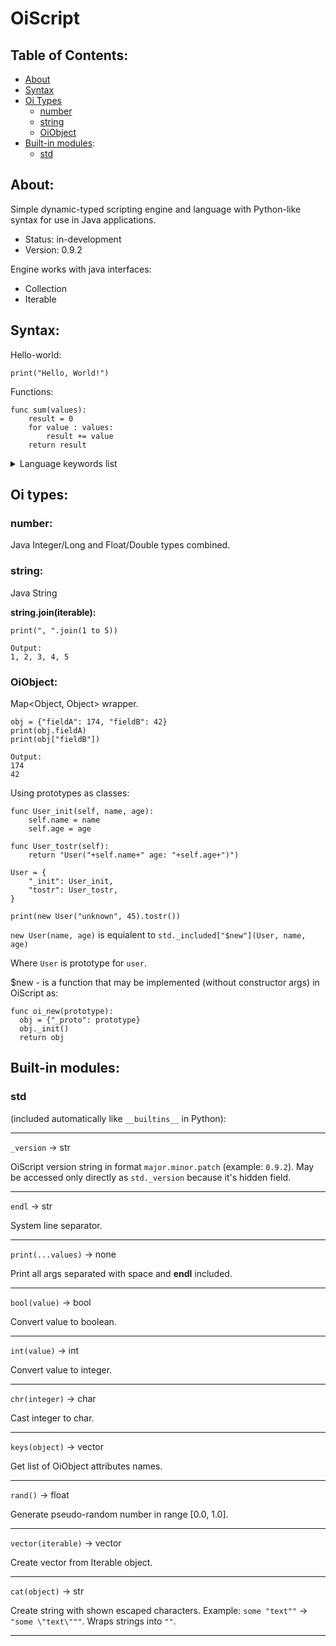 # OiScript
## Table of Contents:
- [About](#about)
- [Syntax](#syntax)
- [Oi Types](#oi-types)
  - [number](#number)
  - [string](#string)
  - [OiObject](#oiobject)
- [Built-in modules](#built-in-modules):
  - [std](#std)
## About:
Simple dynamic-typed scripting engine and language with Python-like syntax 
for use in Java applications.

- Status: in-development
- Version: 0.9.2

Engine works with java interfaces:
+ Collection
+ Iterable

## Syntax:
Hello-world:
```oi
print("Hello, World!")
```

Functions:
```oi
func sum(values):
    result = 0
    for value : values:
        result += value
    return result
```

<details>
    <summary>Language keywords list</summary>

syntax:

```
and break continue elif else for func in is not or proc 
return to while pass do skip wait
```

types:
```
int float str bool vector map
```

values:
```
none true false nan
```
</details>

## Oi types:

### number:

Java Integer/Long and Float/Double types combined.

### string:
Java String

**string.join(iterable):**

```oi
print(", ".join(1 to 5))

Output:
1, 2, 3, 4, 5
```

### OiObject:
Map<Object, Object> wrapper.

```oi
obj = {"fieldA": 174, "fieldB": 42}
print(obj.fieldA)
print(obj["fieldB"])

Output:
174
42
```

Using prototypes as classes:

```oi
func User_init(self, name, age):
    self.name = name
    self.age = age
    
func User_tostr(self):
    return "User("+self.name+" age: "+self.age+")")
    
User = {
    "_init": User_init,
    "tostr": User_tostr,
}

print(new User("unknown", 45).tostr())
```

`new User(name, age)` is equialent to `std._included["$new"](User, name, age)`

Where `User` is prototype for `user`.

$new - is a function that may be implemented (without constructor args) in OiScript as:
```oi
func oi_new(prototype):
  obj = {"_proto": prototype}
  obj._init()
  return obj
```

## Built-in modules:

### **std** 
(included automatically like `__builtins__` in Python):

---
`_version` -> str

OiScript version string in format `major.minor.patch` (example: `0.9.2`).
May be accessed only directly as `std._version` because it's hidden field.

---
`endl` -> str

System line separator.

---
`print(...values)` -> none

Print all args separated with space and **endl** included.

---
`bool(value)` -> bool

Convert value to boolean.

---
`int(value)` -> int

Convert value to integer.

---
`chr(integer)` -> char

Cast integer to char.

---
`keys(object)` -> vector

Get list of OiObject attributes names.

---
`rand()` -> float

Generate pseudo-random number in range [0.0, 1.0].

---
`vector(iterable)` -> vector

Create vector from Iterable object.

---
`cat(object)` -> str

Create string with shown escaped characters.
Example: `some "text""` -> `"some \"text\"""`.
Wraps strings into `""`.

---


